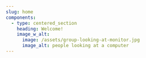 ```yaml
---
slug: home
components:
  - type: centered_section
    heading: Welcome!
    image_w_alt:
      image: /assets/group-looking-at-monitor.jpg
      image_alt: people looking at a computer
---
```

